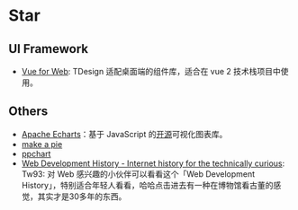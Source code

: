 # Star

## UI Framework
- [Vue for Web](https://tdesign.tencent.com/vue/getting-started): TDesign 适配桌面端的组件库，适合在 vue 2 技术栈项目中使用。

## Others
- [Apache Echarts](https://echarts.apache.org/)：基于 JavaScript 的[开源](https://github.com/apache/echarts)可视化图表库。
- [make a pie](https://www.makeapie.cn/)
- [ppchart](http://ppchart.com/#/)
- [Web Development History - Internet history for the technically curious](https://webdevelopmenthistory.com): Tw93: 对 Web 感兴趣的小伙伴可以看看这个「Web Development History」，特别适合年轻人看看，哈哈点击进去有一种在博物馆看古董的感觉，其实才是30多年的东西。
